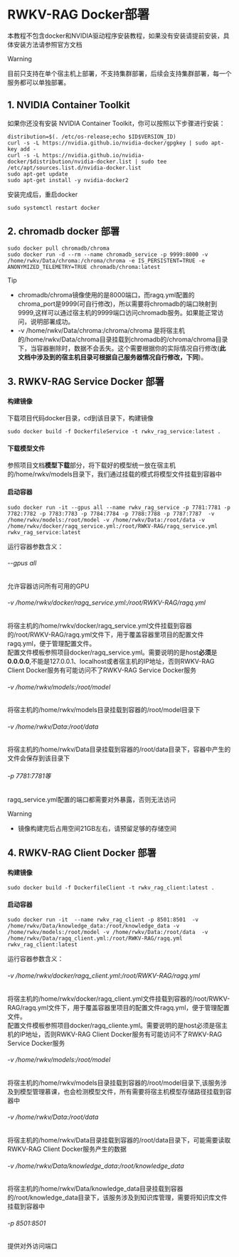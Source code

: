 # RWKV-RAG Docker部署

本教程不包含docker和NVIDIA驱动程序安装教程，如果没有安装请提前安装，具体安装方法请参照官方文档

> [!WARNING]  
> 
> 目前只支持在单个宿主机上部署，不支持集群部署，后续会支持集群部署，每一个服务都可以单独部署。

## 1. NVIDIA Container Toolkit
如果你还没有安装 NVIDIA Container Toolkit，你可以按照以下步骤进行安装：
```shell
distribution=$(. /etc/os-release;echo $ID$VERSION_ID)
curl -s -L https://nvidia.github.io/nvidia-docker/gpgkey | sudo apt-key add -
curl -s -L https://nvidia.github.io/nvidia-docker/$distribution/nvidia-docker.list | sudo tee /etc/apt/sources.list.d/nvidia-docker.list
sudo apt-get update
sudo apt-get install -y nvidia-docker2
```
安装完成后，重启docker
```shell
sudo systemctl restart docker
```


## 2. chromadb docker 部署
```shell
sudo docker pull chromadb/chroma
sudo docker run -d --rm --name chromadb_service -p 9999:8000 -v /home/rwkv/Data/chroma:/chroma/chroma -e IS_PERSISTENT=TRUE -e ANONYMIZED_TELEMETRY=TRUE chromadb/chroma:latest
```
> [!TIP]  
> - chromadb/chroma镜像使用的是8000端口，而ragq.yml配置的chroma_port是9999(可自行修改)，所以需要将chromadb的端口映射到9999,这样可以通过宿主机的9999端口访问chromadb服务。如果能正常访问，说明部署成功。
> - -v /home/rwkv/Data/chroma:/chroma/chroma 是将宿主机的/home/rwkv/Data/chroma目录挂载到chromadb的/chroma/chroma目录下，当容器删除时，数据不会丢失。这个需要根据你的实际情况自行修改(**此文档中涉及到的宿主机目录可根据自己服务器情况自行修改，下同**)。


## 3. RWKV-RAG Service Docker 部署
#### 构建镜像
下载项目代码docker目录，cd到该目录下，构建镜像
```shell
sudo docker build -f DockerfileService -t rwkv_rag_service:latest .
```
#### 下载模型文件
参照项目文档**模型下载**部分，将下载好的模型统一放在宿主机的/home/rwkv/models目录下，我们通过挂载的模式将模型文件挂载到容器中

#### 启动容器

```shell
sudo docker run -it --gpus all --name rwkv_rag_service -p 7781:7781 -p 7782:7782 -p 7783:7783 -p 7784:7784 -p 7788:7788 -p 7787:7787  -v /home/rwkv/models:/root/model -v /home/rwkv/Data:/root/data -v /home/rwkv/docker/ragq_service.yml:/root/RWKV-RAG/ragq_service.yml  rwkv_rag_service:latest
```

运行容器参数含义：
###### --gpus all
允许容器访问所有可用的GPU
###### -v /home/rwkv/docker/ragq_service.yml:/root/RWKV-RAG/ragq.yml
将宿主机的/home/rwkv/docker/ragq_service.yml文件挂载到容器的/root/RWKV-RAG/ragq.yml文件下，用于覆盖容器里项目的配置文件ragq.yml，便于管理配置文件。 <br>
配置文件模板参照项目docker/ragq_service.yml。需要说明的是host**必须**是**0.0.0.0**,不能是127.0.0.1、localhost或者宿主机的IP地址，否则RWKV-RAG Client Docker服务有可能访问不了RWKV-RAG Service Docker服务
###### -v /home/rwkv/models:/root/model
将宿主机的/home/rwkv/models目录挂载到容器的/root/model目录下
###### -v /home/rwkv/Data:/root/data
将宿主机的/home/rwkv/Data目录挂载到容器的/root/data目录下，容器中产生的文件会保存到该目录下
###### -p 7781:7781等
ragq_service.yml配置的端口都需要对外暴露，否则无法访问

> [!WARNING]  
> 
> - 镜像构建完后占用空间21GB左右，请预留足够的存储空间
> 


## 4. RWKV-RAG Client Docker 部署
#### 构建镜像
```shell
sudo docker build -f DockerfileClient -t rwkv_rag_client:latest .
```

#### 启动容器
```shell
sudo docker run -it  --name rwkv_rag_client -p 8501:8501  -v /home/rwkv/Data/knowledge_data:/root/knowledge_data -v /home/rwkv/models:/root/model -v /home/rwkv/Data:/root/data  -v /home/rwkv/Data/ragq_client.yml:/root/RWKV-RAG/ragq.yml   rwkv_rag_client:latest
```

运行容器参数含义：
###### -v /home/rwkv/docker/ragq_client.yml:/root/RWKV-RAG/ragq.yml
将宿主机的/home/rwkv/docker/ragq_client.yml文件挂载到容器的/root/RWKV-RAG/ragq.yml文件下，用于覆盖容器里项目的配置文件ragq.yml，便于管理配置文件。 <br>
配置文件模板参照项目docker/ragq_cliente.yml。需要说明的是host必须是宿主机的IP地址，否则RWKV-RAG Client Docker服务有可能访问不了RWKV-RAG Service Docker服务
###### -v /home/rwkv/models:/root/model
将宿主机的/home/rwkv/models目录挂载到容器的/root/model目录下,该服务涉及到模型管理慕课，也会检测模型文件，所有需要将宿主机模型存储路径挂载到容器中
###### -v /home/rwkv/Data:/root/data
将宿主机的/home/rwkv/Data目录挂载到容器的/root/data目录下，可能需要读取RWKV-RAG Client Docker服务产生的数据
###### -v /home/rwkv/Data/knowledge_data:/root/knowledge_data
将宿主机的/home/rwkv/Data/knowledge_data目录挂载到容器的/root/knowledge_data目录下，该服务涉及到知识库管理，需要将知识库文件挂载到容器中
###### -p 8501:8501
提供对外访问端口